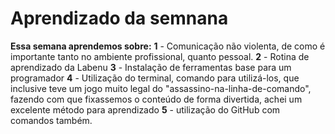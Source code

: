# Aprendizado da semnana

**Essa semana aprendemos sobre:**
**1** - Comunicação não violenta, de como é importante tanto no ambiente profissional, quanto pessoal.
**2** - Rotina de aprendizado da Labenu
**3** - Instalação de ferramentas base para um programador
**4** - Utilização do terminal, comando para utilizá-los, que inclusive teve um jogo muito legal do "assassino-na-linha-de-comando", fazendo com que fixassemos o conteúdo de forma divertida, achei um excelente método para aprendizado
**5** - utilização do GitHub com comandos também.